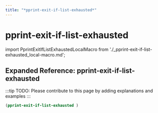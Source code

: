 ```yaml
---
title: "*pprint-exit-if-list-exhausted*"
---
```


# pprint-exit-if-list-exhausted

import PprintExitIfListExhaustedLocalMacro from './_pprint-exit-if-list-exhausted_local-macro.md';

<PprintExitIfListExhaustedLocalMacro />

## Expanded Reference: pprint-exit-if-list-exhausted

:::tip
TODO: Please contribute to this page by adding explanations and examples
:::

```lisp
(pprint-exit-if-list-exhausted )
```
